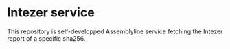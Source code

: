 # Intezer service
This repository is self-developped Assemblyline service fetching the Intezer report of a specific sha256.